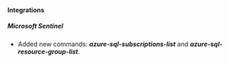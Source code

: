 
#### Integrations

##### Microsoft Sentinel

- Added new commands: ***azure-sql-subscriptions-list*** and ***azure-sql-resource-group-list***.
